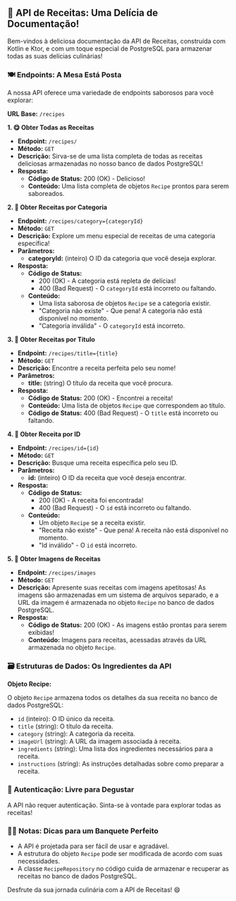 ## 🎨  API de Receitas: Uma Delícia de Documentação!

Bem-vindos à deliciosa documentação da API de Receitas, construída com Kotlin e Ktor, e com um toque especial de PostgreSQL para armazenar todas as suas delícias culinárias!

### 🍽️ Endpoints: A Mesa Está Posta

A nossa API oferece uma variedade de endpoints saborosos para você explorar:

**URL Base:** `/recipes`

**1. 😋  Obter Todas as Receitas**

* **Endpoint:** `/recipes/`
* **Método:** `GET`
* **Descrição:**  Sirva-se de uma lista completa de todas as receitas deliciosas armazenadas no nosso banco de dados PostgreSQL!
* **Resposta:**
    * **Código de Status:** 200 (OK) - Delicioso!
    * **Conteúdo:**  Uma lista completa de objetos `Recipe`  prontos para serem saboreados.

**2. 🍰 Obter Receitas por Categoria**

* **Endpoint:** `/recipes/category={categoryId}`
* **Método:** `GET`
* **Descrição:**  Explore um menu especial de receitas de uma categoria específica!
* **Parâmetros:**
    * **categoryId:** (inteiro)  O ID da categoria que você deseja explorar.
* **Resposta:**
    * **Código de Status:**
        * 200 (OK) -  A categoria está repleta de delícias!
        * 400 (Bad Request) -  O `categoryId`  está incorreto ou faltando.
    * **Conteúdo:**
        * Uma lista saborosa de objetos `Recipe` se a categoria existir.
        * "Categoria não existe" -  Que pena! A categoria não está disponível no momento.
        * "Categoria inválida" -  O `categoryId`  está incorreto.

**3. 🍕 Obter Receitas por Título**

* **Endpoint:** `/recipes/title={title}`
* **Método:** `GET`
* **Descrição:**  Encontre a receita perfeita pelo seu nome!
* **Parâmetros:**
    * **title:** (string)  O título da receita que você procura.
* **Resposta:**
    * **Código de Status:** 200 (OK) -  Encontrei a receita!
    * **Conteúdo:** Uma lista de objetos `Recipe` que correspondem ao título.
    * **Código de Status:** 400 (Bad Request) -  O `title`  está incorreto ou faltando.

**4. 🍳 Obter Receita por ID**

* **Endpoint:** `/recipes/id={id}`
* **Método:** `GET`
* **Descrição:**  Busque uma receita específica pelo seu ID.
* **Parâmetros:**
    * **id:** (inteiro) O ID da receita que você deseja encontrar.
* **Resposta:**
    * **Código de Status:**
        * 200 (OK) -  A receita foi encontrada!
        * 400 (Bad Request) -  O `id`  está incorreto ou faltando.
    * **Conteúdo:**
        * Um objeto `Recipe`  se a receita existir.
        * "Receita não existe" -  Que pena! A receita não está disponível no momento.
        * "Id inválido" -  O `id`  está incorreto.

**5. 📸 Obter Imagens de Receitas**

* **Endpoint:** `/recipes/images`
* **Método:** `GET`
* **Descrição:**  Apresente suas receitas com imagens apetitosas! As imagens são armazenadas em um sistema de arquivos separado, e a URL da imagem é armazenada no objeto `Recipe`  no banco de dados PostgreSQL.
* **Resposta:**
    * **Código de Status:** 200 (OK) -  As imagens estão prontas para serem exibidas!
    * **Conteúdo:**  Imagens para receitas, acessadas através da URL armazenada no objeto `Recipe`.

### 🗃️  Estruturas de Dados: Os Ingredientes da API

**Objeto Recipe:**

O objeto `Recipe`  armazena todos os detalhes da sua receita no banco de dados PostgreSQL:

* `id` (inteiro):  O ID único da receita.
* `title` (string):  O título da receita.
* `category` (string):  A categoria da receita.
* `imageUrl` (string):  A URL da imagem associada à receita.
* `ingredients` (string):  Uma lista dos ingredientes necessários para a receita.
* `instructions` (string):  As instruções detalhadas sobre como preparar a receita.

### 🔐  Autenticação:  Livre para Degustar

A API não requer autenticação. Sinta-se à vontade para explorar todas as receitas!

### 👨‍🍳 Notas:  Dicas para um Banquete Perfeito

* A API é projetada para ser fácil de usar e agradável.
* A estrutura do objeto `Recipe`  pode ser modificada de acordo com suas necessidades.
* A classe `RecipeRepository`  no código cuida de armazenar e recuperar as receitas no banco de dados PostgreSQL.

Desfrute da sua jornada culinária com a API de Receitas! 😄
